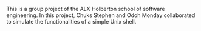 This is a group project of the ALX Holberton school of software engineering. In this project, Chuks Stephen and Odoh Monday collaborated to simulate the functionalities of a simple Unix shell.
